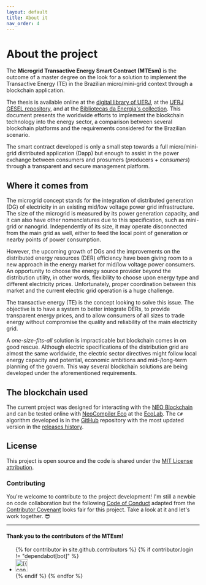 ```yaml
---
layout: default
title: About it
nav_order: 4
---
```


# About the project

The **Microgrid Transactive Energy Smart Contract (MTEsm)** is the outcome of a master degree on the look for a solution to implement the Transactive Energy (TE) in the Brazilian micro/mini-grid context through a blockchain application.

The thesis is available online at the [digital library of UERJ](http://www.bdtd.uerj.br/handle/1/19528), at the [UFRJ GESEL repository](http://www.gesel.ie.ufrj.br/app/webroot/files/publications/12_gabrich_2020_11_17.pdf), and at the [Bibliotecas da Energia's collection](https://biblioteca.sophia.com.br/terminal/5523/acervo/detalhe/101560).
This document presents the worldwide efforts to implement the blockchain technology into the energy sector, a comparison between several blockchain platforms and the requirements considered for the Brazilian scenario.

The smart contract developed is only a small step towards a full micro/mini-grid distributed application (Dapp) but
enough to assist in the power exchange between consumers and prosumers (*pro*ducers + con*sumers*) through a transparent and secure management platform.

## Where it comes from

The microgrid concept stands for the integration of distributed generation (DG) of electricity in an existing mid/low voltage power grid infrastructure.
The size of the microgrid is measured by its power generation capacity, and it can also have other nomenclatures due to this specification, such as mini-grid or nanogrid.
Independently of its size, it may operate disconnected from the main grid as well, either to feed the local point of generation or nearby points of power consumption.

However, the upcoming growth of DGs and the improvements on the distributed energy resources (DER) efficiency have been giving room to a new approach in the energy market for mid/low voltage power consumers.
An opportunity to choose the energy source provider beyond the distribution utility, in other words, flexibility to choose upon energy type and different electricity prices.
Unfortunately, proper coordination between this market and the current electric grid operation is a huge challenge.

The transactive energy (TE) is the concept looking to solve this issue.
The objective is to have a system to better integrate DERs, to provide transparent energy prices,
and to allow consumers of all sizes to trade energy without compromise the quality and reliability of the main electricity grid.

A *one-size-fits-all* solution is impracticable but blockchain comes in on good rescue.
Although electric specifications of the distribution grid are almost the same worldwide,
the electric sector directives might follow local energy capacity and potential, economic ambitions and mid-/long-term planning of the govern.
This way several blockchain solutions are being developed under the aforementioned requirements.


## The blockchain used

The current project was designed for interacting with the [NEO Blockchain](https://neo.org/) and can be tested online with [NeoCompiler Eco](https://github.com/NeoResearch/neocompiler-eco) at the [EcoLab](https://neocompiler.io/#!/ecolab/compilers).
The `C#` algorithm developed is in the [GitHub](https://github.com/yurigabrich/microgrid-dapp) repository with the most updated version in the [releases history](https://github.com/yurigabrich/microgrid-dapp/releases).


## License

This project is open source and the code is shared under the [MIT License attribution](https://github.com/yurigabrich/microgrid-dapp/blob/master/LICENSE).

### Contributing

You're welcome to contribute to the project development!
I'm still a newbie on code collaboration but the following [Code of Conduct](https://github.com/yurigabrich/microgrid-dapp/blob/master/CONTRIBUTING.md) adapted from the [Contributor Covenant](https://www.contributor-covenant.org/) looks fair for this project.
Take a look at it and let's work together. 😎

---

#### Thank you to the contributors of the MTEsm!

<ul class="list-style-none">
{% for contributor in site.github.contributors %}
  {% if contributor.login != "dependabot[bot]" %}
    <li class="d-inline-block mr-1">
       <a href="{{ contributor.html_url }}"><img src="{{ contributor.avatar_url }}" width="32" height="32" alt="{{ contributor.login }}"/></a>
    </li>
  {% endif %}
{% endfor %}
</ul>
